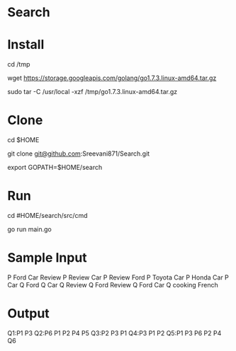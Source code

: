 # Search

# Install
cd /tmp

wget https://storage.googleapis.com/golang/go1.7.3.linux-amd64.tar.gz

sudo tar -C /usr/local -xzf /tmp/go1.7.3.linux-amd64.tar.gz

# Clone
cd $HOME

git clone git@github.com:Sreevani871/Search.git

export GOPATH=$HOME/search

# Run 
cd #HOME/search/src/cmd

go run main.go

# Sample Input
P Ford Car Review 
P Review Car
P Review Ford
P Toyota Car
P Honda Car
P Car
Q Ford
Q Car
Q Review
Q Ford Review
Q Ford Car
Q cooking French

# Output
Q1:P1 P3
Q2:P6 P1 P2 P4 P5
Q3:P2 P3 P1
Q4:P3 P1 P2
Q5:P1 P3 P6 P2 P4
Q6

